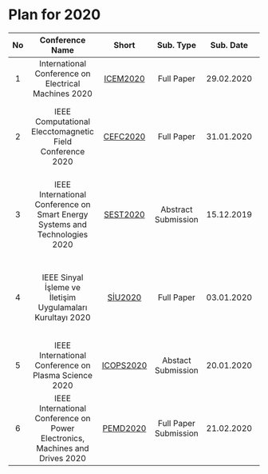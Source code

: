 # Plan for 2020

|No|Conference Name|Short|Sub. Type|Sub. Date|Conf. Date|Place|Comments|
|:--:|:--:|:--:|:--:|:--:|:--:|:--:|:--:|
|1|International Conference on Electrical Machines 2020|[ICEM2020](https://icem2020.se/)|Full Paper|29.02.2020|23-26 August 2020|Gothenburg/Sweden|Consider|
|2|IEEE Computational Elecctomagnetic Field Conference 2020|[CEFC2020](https://www.cefc2020.org/)|Full Paper|31.01.2020|19-22 August 2020|Pisa/Italy|Connected to IEEE Transaction on Magnetics, Final(Extended) Paper Review 24.04.2020|
|3|IEEE International Conference on Smart Energy Systems and Technologies 2020|[SEST2020](https://www.sest2020.org/)|Abstract Submission |15.12.2019|7-9 September 2020|Istanbul/Turkey|Final Paper Submission 15.03.2020, Full paper submission is only avaible for accepted abstact|
|4|IEEE Sinyal İşleme ve İletişim Uygulamaları Kurultayı 2020|[SİU2020](http://siu2020.medipol.edu.tr/tr/)|Full Paper|03.01.2020|20-22 April 2020|Gaziantep/Turkey|Valid IEEE Conference, it has ieee explore and google scholar index (Proceeding papers)|
|5|IEEE International Conference on Plasma Science 2020|[ICOPS2020](http://icops2020.org/)|Abstact Submission|20.01.2020|24-28 May 2020|Marina Vay Sands/Singapure|Weird Proceeding Procedure|
|6|IEEE International Conference on Power Electronics, Machines and Drives 2020|[PEMD2020](https://events2.theiet.org/pemd/)|Full Paper Submission|21.02.2020|21-23 April 2020|Nottingham/UK|Only Full Paper Submission|
